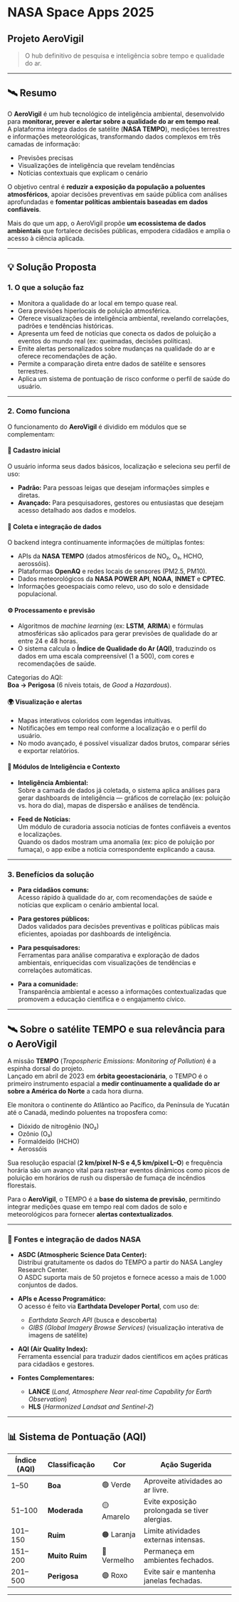 # NASA Space Apps 2025

## Projeto **AeroVigil**
> O hub definitivo de pesquisa e inteligência sobre tempo e qualidade do ar.

---

## 🛰️ Resumo

O **AeroVigil** é um hub tecnológico de inteligência ambiental, desenvolvido para **monitorar, prever e alertar sobre a qualidade do ar em tempo real**.  
A plataforma integra dados de satélite (**NASA TEMPO**), medições terrestres e informações meteorológicas, transformando dados complexos em três camadas de informação:

- Previsões precisas  
- Visualizações de inteligência que revelam tendências  
- Notícias contextuais que explicam o cenário  

O objetivo central é **reduzir a exposição da população a poluentes atmosféricos**, apoiar decisões preventivas em saúde pública com análises aprofundadas e **fomentar políticas ambientais baseadas em dados confiáveis**.  

Mais do que um app, o AeroVigil propõe **um ecossistema de dados ambientais** que fortalece decisões públicas, empodera cidadãos e amplia o acesso à ciência aplicada.

---

## 💡 Solução Proposta

### 1. O que a solução faz

- Monitora a qualidade do ar local em tempo quase real.  
- Gera previsões hiperlocais de poluição atmosférica.  
- Oferece visualizações de inteligência ambiental, revelando correlações, padrões e tendências históricas.  
- Apresenta um feed de notícias que conecta os dados de poluição a eventos do mundo real (ex: queimadas, decisões políticas).  
- Emite alertas personalizados sobre mudanças na qualidade do ar e oferece recomendações de ação.  
- Permite a comparação direta entre dados de satélite e sensores terrestres.  
- Aplica um sistema de pontuação de risco conforme o perfil de saúde do usuário.

---

### 2. Como funciona

O funcionamento do **AeroVigil** é dividido em módulos que se complementam:

#### 🧭 Cadastro inicial

O usuário informa seus dados básicos, localização e seleciona seu perfil de uso:

- **Padrão:** Para pessoas leigas que desejam informações simples e diretas.  
- **Avançado:** Para pesquisadores, gestores ou entusiastas que desejam acesso detalhado aos dados e modelos.

#### 🔗 Coleta e integração de dados

O backend integra continuamente informações de múltiplas fontes:

- APIs da **NASA TEMPO** (dados atmosféricos de NO₂, O₃, HCHO, aerossóis).  
- Plataformas **OpenAQ** e redes locais de sensores (PM2.5, PM10).  
- Dados meteorológicos da **NASA POWER API**, **NOAA**, **INMET** e **CPTEC**.  
- Informações geoespaciais como relevo, uso do solo e densidade populacional.

#### ⚙️ Processamento e previsão

- Algoritmos de *machine learning* (ex: **LSTM**, **ARIMA**) e fórmulas atmosféricas são aplicados para gerar previsões de qualidade do ar entre 24 e 48 horas.  
- O sistema calcula o **Índice de Qualidade do Ar (AQI)**, traduzindo os dados em uma escala compreensível (1 a 500), com cores e recomendações de saúde.  

Categorias do AQI:  
**Boa → Perigosa** (6 níveis totais, de *Good* a *Hazardous*).

#### 🌍 Visualização e alertas

- Mapas interativos coloridos com legendas intuitivas.  
- Notificações em tempo real conforme a localização e o perfil do usuário.  
- No modo avançado, é possível visualizar dados brutos, comparar séries e exportar relatórios.

#### 🧠 Módulos de Inteligência e Contexto

- **Inteligência Ambiental:**  
  Sobre a camada de dados já coletada, o sistema aplica análises para gerar dashboards de inteligência — gráficos de correlação (ex: poluição vs. hora do dia), mapas de dispersão e análises de tendência.

- **Feed de Notícias:**  
  Um módulo de curadoria associa notícias de fontes confiáveis a eventos e localizações.  
  Quando os dados mostram uma anomalia (ex: pico de poluição por fumaça), o app exibe a notícia correspondente explicando a causa.

---

### 3. Benefícios da solução

- **Para cidadãos comuns:**  
  Acesso rápido à qualidade do ar, com recomendações de saúde e notícias que explicam o cenário ambiental local.  

- **Para gestores públicos:**  
  Dados validados para decisões preventivas e políticas públicas mais eficientes, apoiadas por dashboards de inteligência.  

- **Para pesquisadores:**  
  Ferramentas para análise comparativa e exploração de dados ambientais, enriquecidas com visualizações de tendências e correlações automáticas.  

- **Para a comunidade:**  
  Transparência ambiental e acesso a informações contextualizadas que promovem a educação científica e o engajamento cívico.  

---

## 🛰️ Sobre o satélite TEMPO e sua relevância para o AeroVigil

A missão **TEMPO** (*Tropospheric Emissions: Monitoring of Pollution*) é a espinha dorsal do projeto.  
Lançado em abril de 2023 em **órbita geoestacionária**, o TEMPO é o primeiro instrumento espacial a **medir continuamente a qualidade do ar sobre a América do Norte** a cada hora diurna.

Ele monitora o continente do Atlântico ao Pacífico, da Península de Yucatán até o Canadá, medindo poluentes na troposfera como:

- Dióxido de nitrogênio (NO₂)  
- Ozônio (O₃)  
- Formaldeído (HCHO)  
- Aerossóis  

Sua resolução espacial (**2 km/pixel N–S e 4,5 km/pixel L–O**) e frequência horária são um avanço vital para rastrear eventos dinâmicos como picos de poluição em horários de rush ou dispersão de fumaça de incêndios florestais.  

Para o **AeroVigil**, o TEMPO é a **base do sistema de previsão**, permitindo integrar medições quase em tempo real com dados de solo e meteorológicos para fornecer **alertas contextualizados**.

---

### 🔧 Fontes e integração de dados NASA

- **ASDC (Atmospheric Science Data Center):**  
  Distribui gratuitamente os dados do TEMPO a partir do NASA Langley Research Center.  
  O ASDC suporta mais de 50 projetos e fornece acesso a mais de 1.000 conjuntos de dados.  

- **APIs e Acesso Programático:**  
  O acesso é feito via **Earthdata Developer Portal**, com uso de:  
  - *Earthdata Search API* (busca e descoberta)  
  - *GIBS (Global Imagery Browse Services)* (visualização interativa de imagens de satélite)

- **AQI (Air Quality Index):**  
  Ferramenta essencial para traduzir dados científicos em ações práticas para cidadãos e gestores.

- **Fontes Complementares:**  
  - **LANCE** (*Land, Atmosphere Near real-time Capability for Earth Observation*)  
  - **HLS** (*Harmonized Landsat and Sentinel-2*)

---

## 📊 Sistema de Pontuação (AQI)

| Índice (AQI) | Classificação | Cor | Ação Sugerida |
|---------------|----------------|-----|----------------|
| 1–50 | **Boa** | 🟢 Verde | Aproveite atividades ao ar livre. |
| 51–100 | **Moderada** | 🟡 Amarelo | Evite exposição prolongada se tiver alergias. |
| 101–150 | **Ruim** | 🟠 Laranja | Limite atividades externas intensas. |
| 151–200 | **Muito Ruim** | 🔴 Vermelho | Permaneça em ambientes fechados. |
| 201–500 | **Perigosa** | 🟣 Roxo | Evite sair e mantenha janelas fechadas. |
---

